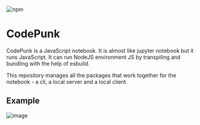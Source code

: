 ![npm](https://img.shields.io/npm/v/codepunk)

# CodePunk
CodePunk is a JavaScript notebook. It is almost like jupyter notebook but it runs JavaScript. It can run NodeJS environment JS by transpiling and bundling with the help of esbuild.

This repository manages all the packages that work together for the notebook - a cli, a local server and a local client. 



## Example

![image](https://user-images.githubusercontent.com/20172066/197504382-e353be1b-a463-42ce-b015-2f8a25efb6c0.png)
